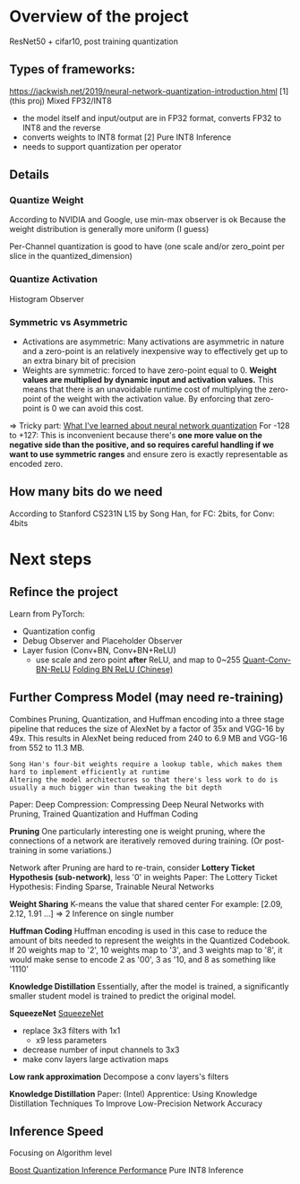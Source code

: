 # Overview of the project
ResNet50 + cifar10, post training quantization

## Types of frameworks:
https://jackwish.net/2019/neural-network-quantization-introduction.html
[1] (this proj) Mixed FP32/INT8
- the model itself and input/output are in FP32 format, converts FP32 to INT8 and the reverse
- converts weights to INT8 format
[2] Pure INT8 Inference
- needs to support quantization per operator

## Details
### Quantize Weight
According to NVIDIA and Google, use min-max observer is ok
Because the weight distribution is generally more uniform (I guess)

Per-Channel quantization is good to have (one scale and/or zero_point per slice in the quantized_dimension)

### Quantize Activation
Histogram Observer


### Symmetric vs Asymmetric
- Activations are asymmetric: Many activations are asymmetric in nature and a zero-point is an relatively inexpensive way to effectively get up to an extra binary bit of precision
- Weights are symmetric: forced to have zero-point equal to 0. **Weight values are multiplied by dynamic input and activation values.** This means that there is an unavoidable runtime cost of multiplying the zero-point of the weight with the activation value. By enforcing that zero-point is 0 we can avoid this cost.

=> Tricky part: [What I've learned about neural network quantization](https://petewarden.com/2017/06/22/what-ive-learned-about-neural-network-quantization/)
For -128 to +127: This is inconvenient because there's **one more value on the negative side than the positive, and so requires careful handling if we want to use symmetric ranges** and ensure zero is exactly representable as encoded zero.

## How many bits do we need
According to Stanford CS231N L15 by Song Han, for FC: 2bits, for Conv: 4bits


# Next steps
## Refince the project
Learn from PyTorch:
- Quantization config
- Debug Observer and Placeholder Observer
- Layer fusion (Conv+BN, Conv+BN+ReLU)
  - use scale and zero point **after** ReLU, and map to 0~255
[Quant-Conv-BN-ReLU](https://github.com/Jermmy/pytorch-quantization-demo/blob/e075b87745aa782b6961dba752b3bf06a03e5702/module.py#L288)
[Folding BN ReLU (Chinese)](https://jermmy.github.io/2020/07/19/2020-7-19-network-quantization-4/)


## Further Compress Model (may need re-training) 
Combines Pruning, Quantization, and Huffman encoding into a three stage pipeline that reduces the size of AlexNet by a factor of 35x and VGG-16 by 49x. This results in AlexNet being reduced from 240 to 6.9 MB and VGG-16 from 552 to 11.3 MB.

```
Song Han's four-bit weights require a lookup table, which makes them hard to implement efficiently at runtime
Altering the model architectures so that there's less work to do is usually a much bigger win than tweaking the bit depth
```
Paper: Deep Compression: Compressing Deep Neural Networks with Pruning, Trained Quantization and Huffman Coding


**Pruning**
One particularly interesting one is weight pruning, where the connections of a network are iteratively removed during training. (Or post-training in some variations.)

Network after Pruning are hard to re-train, consider **Lottery Ticket Hypothesis (sub-network)**, less '0' in weights
Paper: The Lottery Ticket Hypothesis: Finding Sparse, Trainable Neural Networks

**Weight Sharing**
K-means the value that shared center
For example: [2.09, 2.12, 1.91 ...] => 2
Inference on single number

**Huffman Coding**
Huffman encoding is used in this case to reduce the amount of bits needed to represent the weights in the Quantized Codebook.
If 20 weights map to '2', 10 weights map to '3', and 3 weights map to '8', it would make sense to encode 2 as '00', 3 as '10, and 8 as something like '1110'

**Knowledge Distillation**
Essentially, after the model is trained, a significantly smaller student model is trained to predict the original model.

**SqueezeNet**
[SqueezeNet](https://www.youtube.com/watch?v=ge_RT5wvHvY)

- replace 3x3 filters with 1x1
  - x9 less parameters
- decrease number of input channels to 3x3
- make conv layers large activation maps

**Low rank approximation**
Decompose a conv layers's filters

**Knowledge Distillation**
Paper: (Intel) Apprentice: Using Knowledge Distillation Techniques To Improve Low-Precision Network Accuracy


## Inference Speed
Focusing on Algorithm level

[Boost Quantization Inference Performance](https://jackwish.net/2019/boost-quant-perf.html)
Pure INT8 Inference
